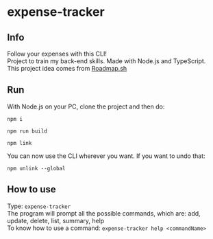 # expense-tracker

## Info
Follow your expenses with this CLI!  
Project to train my back-end skills. Made with Node.js and TypeScript.  
This project idea comes from [Roadmap.sh](https://roadmap.sh/projects/expense-tracker)

## Run
With Node.js on your PC, clone the project and then do:
```
npm i
```

```
npm run build
```

```
npm link
```
You can now use the CLI wherever you want.
If you want to undo that:
```
npm unlink --global
```
## How to use
Type: `expense-tracker`  
The program will prompt all the possible commands, which are: add, update, delete, list, summary, help  
To know how to use a command: `expense-tracker help <commandName>`
